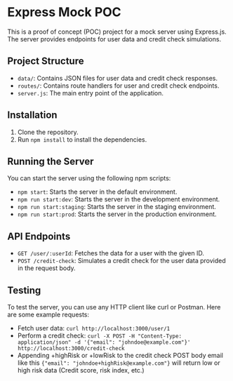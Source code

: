 # Express Mock POC

This is a proof of concept (POC) project for a mock server using Express.js. The server provides endpoints for user data and credit check simulations.

## Project Structure

- `data/`: Contains JSON files for user data and credit check responses.
- `routes/`: Contains route handlers for user and credit check endpoints.
- `server.js`: The main entry point of the application.

## Installation

1. Clone the repository.
2. Run `npm install` to install the dependencies.

## Running the Server

You can start the server using the following npm scripts:

- `npm start`: Starts the server in the default environment.
- `npm run start:dev`: Starts the server in the development environment.
- `npm run start:staging`: Starts the server in the staging environment.
- `npm run start:prod`: Starts the server in the production environment.

## API Endpoints

- `GET /user/:userId`: Fetches the data for a user with the given ID.
- `POST /credit-check`: Simulates a credit check for the user data provided in the request body.

## Testing

To test the server, you can use any HTTP client like curl or Postman. Here are some example requests:

- Fetch user data: `curl http://localhost:3000/user/1`
- Perform a credit check: `curl -X POST -H "Content-Type: application/json" -d '{"email": "johndoe@example.com"}' http://localhost:3000/credit-check`
- Appending +highRisk or +lowRisk to the credit check POST body email like this `{"email": "johndoe+highRisk@example.com"}` will return low or high risk data (Credit score, risk index, etc.)